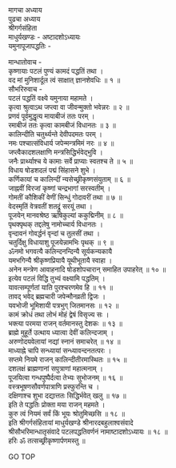 मागचा अध्याय  
पुढचा अध्याय  
श्रीगर्गसंहिता  
माधुर्यखण्डः - अष्टादशोऽध्यायः  
यमुनापूजापद्धतिः -  
  
मान्धातोवाच -  
कृष्णायाः पटलं पुण्यं कामदं पद्धतिं तथा ।  
वद मां मुनिशार्दूल त्वं साक्षात् ज्ञानशेवधिः ॥ १ ॥  
सौभरिरुवाच -  
पटलं पद्धतिं वक्ष्ये यमुनाया महामते ।  
कृत्वा श्रुत्वाऽथ जप्त्वा वा जीवन्मुक्तो भवेन्नरः ॥ २ ॥  
प्रणवं पूर्वमुद्धृत्य मायाबीजं ततः परम् ।  
रमाबीजं ततः कृत्वा कामबीजं विधानतः ॥ ३ ॥  
कालिन्दीति चतुर्थ्यन्ते देवीपदमतः परम् ।  
नमः पश्चात्संविधार्य जपेन्मन्त्रमिमं नरः ॥ ४ ॥  
जप्त्वैकादशलक्षाणि मन्त्रसिद्धिर्भवेद्‌भुवि ।  
जनैः प्रार्थ्याश्च ये कामाः सर्वे प्राप्याः स्वतश्च ते ॥ ५ ॥  
विधाय षोडशदलं पद्मं सिंहासने शुभे ।  
कर्णिकायां च कालिन्दीं न्यसेच्छ्रीकृष्णसंयुताम् ॥ ६ ॥  
जाह्नवीं विरजां कृष्णां चन्द्रभागां सरस्वतीम् ।  
गोमतीं कौशिकीं वेणीं सिन्धुं गोदावरीं तथा ॥ ७ ॥  
वेदस्मृतिं वेत्रवतीं शतद्रुं सरयूं तथा ।  
पूजयेन् मानवश्रेष्ठ ऋषिकुल्यां ककुद्मिनीम् ॥ ८ ॥  
पृथक्पृथक् तद्दलेषु नामोच्चार्य विधानतः ।  
वृन्दावनं गोवर्द्धनं वृन्दां च तुलसीं तथा ।  
चतुर्दिक्षु विधायाशु पूजयेन्नामभिः पृथक् ॥ ९ ॥  
ॐनमो भगवत्यै कलिन्दनन्दिन्यै सूर्यकन्यकायै  
यमभगिन्यै श्रीकृष्णप्रियायै यूथीभूतायै स्वाहा ।  
अनेन मन्त्रेण आवाहनादि षोडशोपचारान् समाहित उपाहरेत् ॥ १० ॥  
इत्येव पटलं विद्धि तुभ्यं वक्ष्यामि पद्धतिम् ।  
यावत्सम्पूर्णतां याति पुरश्चरणमेव हि ॥ ११ ॥  
तावद्‌ भवेद् ब्रह्मचारी जपेन्मौनव्रती द्विजः ।  
यवभोजी भूमिशायी पत्रभुग् जितमानसः ॥ १२ ॥  
कामं क्रोधं तथा लोभं मोहं द्वेषं विसृज्य सः ।  
भक्त्या परमया राजन् वर्तमानस्तु देशकः ॥ १३ ॥  
ब्राह्मे मुहूर्ते उत्थाय ध्यात्वा देवीं कलिन्दजाम् ।  
अरुणोदयवेलायां नद्यां स्नानं समाचरेत् ॥ १४ ॥  
माध्याह्ने चापि सन्ध्यायां सन्ध्यावन्दनतत्परः ।  
सप्तमे नियमे राजन् कालिन्दीतीरमास्थितः ॥ १५ ॥  
दशलक्षं ब्राह्मणानां सपुत्राणां महात्मनाम् ।  
पूजयित्वा गन्धपुष्पैर्दत्वा तेभ्यः सुभोजनम् ॥ १६ ॥  
वस्त्रभूषणसौवर्णपात्राणि प्रस्फुरन्ति च ।  
दक्षिणाश्च शुभा दद्यात्ततः सिद्धिर्भवेत् खलु ॥ १७ ॥  
इति ते पद्धतिः प्रोक्ता मया राजन् महमते ।  
कुरु त्वं नियमं सर्वं किं भूयः श्रोतुमिच्छसि ॥ १८ ॥  
इति श्रीगर्गसंहितायां माधुर्यखण्डे श्रीनारदबहुलाश्वसंवादे  
श्रीसौभरिमान्धातृसंवादे पटलपद्धतिवर्णनं नामाष्टादशोऽध्यायः ॥ १८ ॥  
हरिः ॐ तत्सच्छ्रीकृष्णार्पणमस्तु ॥  
  
GO TOP
